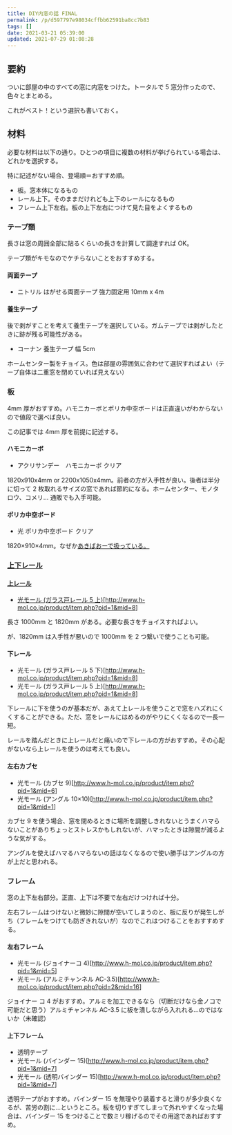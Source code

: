 ```yaml
---
title: DIY内窓の話 FINAL
permalink: /p/d597797e98034cffbb62591ba8cc7b83
tags: []
date: 2021-03-21 05:39:00
updated: 2021-07-29 01:08:28
---
```


## 要約

ついに部屋の中のすべての窓に内窓をつけた。トータルで 5 窓分作ったので、色々とまとめる。

これがベスト！という選択も書いておく。

## 材料

必要な材料は以下の通り。ひとつの項目に複数の材料が挙げられている場合は、どれかを選択する。

特に記述がない場合、登場順＝おすすめ順。

- 板。窓本体になるもの
- レール上下。そのままだけれども上下のレールになるもの
- フレーム上下左右。板の上下左右につけて見た目をよくするもの

### テープ類

長さは窓の周囲全部に貼るくらいの長さを計算して調達すれば OK。

テープ類がキモなのでケチらないことをおすすめする。

#### 両面テープ

- ニトリル はがせる両面テープ 強力固定用 10mm x 4m

#### 養生テープ

後で剥がすことを考えて養生テープを選択している。ガムテープでは剥がしたときに跡が残る可能性がある。

- コーナン 養生テープ 幅 5cm

ホームセンター製をチョイス。色は部屋の雰囲気に合わせて選択すればよい（テープ自体は二重窓を閉めていれば見えない）

### 板

4mm 厚がおすすめ。ハモニカーボとポリカ中空ボードは正直違いがわからないので値段で選べば良い。

この記事では 4mm 厚を前提に記述する。

#### ハモニカーボ

- アクリサンデー　ハモニカーボ クリア

1820x910x4mm or 2200x1050x4mm。前者の方が入手性が良い。後者は半分に切って 2 枚取れるサイズの窓であれば節約になる。ホームセンター、モノタロウ、コメリ… 通販でも入手可能。

#### ポリカ中空ボード

- 光 ポリカ中空ボード クリア

1820×910×4mm。なぜか<a href="http://www.akibaoo.co.jp/c/item/4535395008004/">あきばおーで扱っている。

### 上下レール

#### 上レール

- 光モール (ガラス戸レール 5 上)\[<a href="http://www.h-mol.co.jp/product/item.php?pid=1&amp;mid=8"><http://www.h-mol.co.jp/product/item.php?pid=1&mid=8>]

長さ 1000mm と 1820mm がある。必要な長さをチョイスすればよい。

が、1820mm は入手性が悪いので 1000mm を 2 つ繋いで使うことも可能。

#### 下レール

- 光モール (ガラス戸レール 5 下)\[<a href="http://www.h-mol.co.jp/product/item.php?pid=1&amp;mid=8"><http://www.h-mol.co.jp/product/item.php?pid=1&mid=8>]
- 光モール (ガラス戸レール 5 上)\[<a href="http://www.h-mol.co.jp/product/item.php?pid=1&amp;mid=8"><http://www.h-mol.co.jp/product/item.php?pid=1&mid=8>]

下レールに下を使うのが基本だが、あえて上レールを使うことで窓をハズれにくくすることができる。ただ、窓をレールにはめるのがやりにくくなるので一長一短。

レールを踏んだときに上レールだと痛いので下レールの方がおすすめ。その心配がないなら上レールを使うのは考えても良い。

#### 左右カブセ

- 光モール (カブセ 9)\[<a href="http://www.h-mol.co.jp/product/item.php?pid=1&amp;mid=6"><http://www.h-mol.co.jp/product/item.php?pid=1&mid=6>]
- 光モール (アングル 10×10)\[<a href="http://www.h-mol.co.jp/product/item.php?pid=1&amp;mid=1"><http://www.h-mol.co.jp/product/item.php?pid=1&mid=1>]

カブセ 9 を使う場合、窓を閉めるときに場所を調整しきれないとうまくハマらないことがありちょっとストレスかもしれないが、ハマったときは隙間が減るような気がする。

アングルを使えばハマるハマらないの話はなくなるので使い勝手はアングルの方が上だと思われる。

### フレーム

窓の上下左右部分。正直、上下は不要で左右だけつければ十分。

左右フレームはつけないと微妙に隙間が空いてしまうのと、板に反りが発生しがち（フレームをつけても防ぎきれないが）なのでこれはつけることをおすすめする。

#### 左右フレーム

- 光モール (ジョイナーコ 4)\[<a href="http://www.h-mol.co.jp/product/item.php?pid=1&amp;mid=5"><http://www.h-mol.co.jp/product/item.php?pid=1&mid=5>]
- 光モール (アルミチャンネル AC-3.5)\[<a href="http://www.h-mol.co.jp/product/item.php?pid=2&amp;mid=16"><http://www.h-mol.co.jp/product/item.php?pid=2&mid=16>]

ジョイナー コ 4 がおすすめ。アルミを加工できるなら（切断だけなら金ノコで可能だと思う）アルミチャンネル AC-3.5 に板を潰しながら入れれる…のではないか（未確認）

#### 上下フレーム

- 透明テープ
- 光モール (バインダー 15)\[<a href="http://www.h-mol.co.jp/product/item.php?pid=1&amp;mid=7"><http://www.h-mol.co.jp/product/item.php?pid=1&mid=7>]
- 光モール (透明バインダー 15)\[<a href="http://www.h-mol.co.jp/product/item.php?pid=1&amp;mid=7"><http://www.h-mol.co.jp/product/item.php?pid=1&mid=7>]

透明テープがおすすめ。バインダー 15 を無理やり装着すると滑りが多少良くなるが、苦労の割に…というところ。板を切りすぎてしまって外れやすくなった場合は、バインダー 15 をつけることで数ミリ稼げるのでその用途であればおすすめ。

